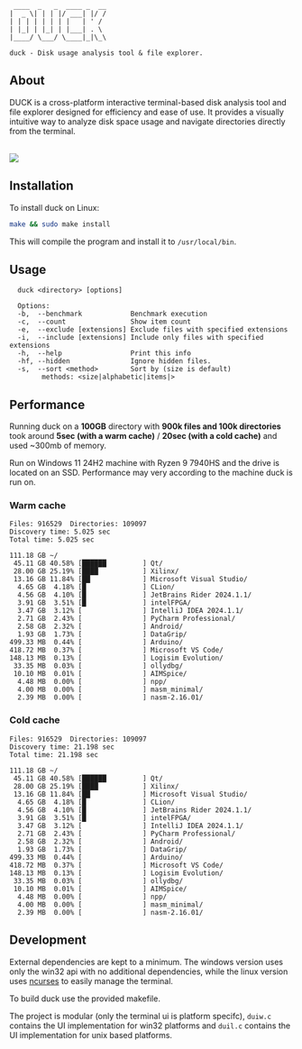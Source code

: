      ____  _   _  ____ _  __
    |  _ \| | | |/ ___| |/ /
    | | | | | | | |   | ' / 
    | |_| | |_| | |___| . \ 
    |____/ \___/ \____|_|\_\

    duck - Disk usage analysis tool & file explorer.

## About

DUCK is a cross-platform interactive terminal-based disk analysis tool and file explorer designed for efficiency and ease of use. It provides a visually intuitive way to analyze disk space usage and navigate directories directly from the terminal.

<br>

<img center src="imgs/duck.gif">

## Installation

To install duck on Linux:

```bash
make && sudo make install
```

This will compile the program and install it to `/usr/local/bin`.

## Usage

```
  duck <directory> [options]

  Options:
  -b,  --benchmark            Benchmark execution
  -c,  --count                Show item count
  -e,  --exclude [extensions] Exclude files with specified extensions
  -i,  --include [extensions] Include only files with specified extensions
  -h,  --help                 Print this info
  -hf, --hidden               Ignore hidden files.
  -s,  --sort <method>        Sort by (size is default)
        methods: <size|alphabetic|items|>
```

## Performance
Running duck on a **100GB** directory with **900k files and 100k directories** took around **5sec (with a warm cache)** / **20sec (with a cold cache)** and used ~300mb of memory.

Run on Windows 11 24H2 machine with Ryzen 9 7940HS and the drive is located on an SSD. Performance may very according to the machine duck is run on.

### Warm cache
```
Files: 916529  Directories: 109097
Discovery time: 5.025 sec
Total time: 5.025 sec

111.18 GB ~/
 45.11 GB 40.58% [██████         ] Qt/
 28.00 GB 25.19% [████           ] Xilinx/
 13.16 GB 11.84% [██             ] Microsoft Visual Studio/
  4.65 GB  4.18% [█              ] CLion/
  4.56 GB  4.10% [█              ] JetBrains Rider 2024.1.1/
  3.91 GB  3.51% [█              ] intelFPGA/
  3.47 GB  3.12% [               ] IntelliJ IDEA 2024.1.1/
  2.71 GB  2.43% [               ] PyCharm Professional/
  2.58 GB  2.32% [               ] Android/
  1.93 GB  1.73% [               ] DataGrip/
499.33 MB  0.44% [               ] Arduino/
418.72 MB  0.37% [               ] Microsoft VS Code/
148.13 MB  0.13% [               ] Logisim Evolution/
 33.35 MB  0.03% [               ] ollydbg/
 10.10 MB  0.01% [               ] AIMSpice/
  4.48 MB  0.00% [               ] npp/
  4.00 MB  0.00% [               ] masm_minimal/
  2.39 MB  0.00% [               ] nasm-2.16.01/
```

### Cold cache
```
Files: 916529  Directories: 109097
Discovery time: 21.198 sec
Total time: 21.198 sec

111.18 GB ~/
 45.11 GB 40.58% [██████         ] Qt/
 28.00 GB 25.19% [████           ] Xilinx/
 13.16 GB 11.84% [██             ] Microsoft Visual Studio/
  4.65 GB  4.18% [█              ] CLion/
  4.56 GB  4.10% [█              ] JetBrains Rider 2024.1.1/
  3.91 GB  3.51% [█              ] intelFPGA/
  3.47 GB  3.12% [               ] IntelliJ IDEA 2024.1.1/
  2.71 GB  2.43% [               ] PyCharm Professional/
  2.58 GB  2.32% [               ] Android/
  1.93 GB  1.73% [               ] DataGrip/
499.33 MB  0.44% [               ] Arduino/
418.72 MB  0.37% [               ] Microsoft VS Code/
148.13 MB  0.13% [               ] Logisim Evolution/
 33.35 MB  0.03% [               ] ollydbg/
 10.10 MB  0.01% [               ] AIMSpice/
  4.48 MB  0.00% [               ] npp/
  4.00 MB  0.00% [               ] masm_minimal/
  2.39 MB  0.00% [               ] nasm-2.16.01/
```

## Development

External dependencies are kept to a minimum. The windows version uses only the win32 api with no additional dependencies, while the linux version uses [ncurses](https://invisible-island.net/ncurses/) to easily manage the terminal.

To build duck use the provided makefile.

The project is modular (only the terminal ui is platform specifc), `duiw.c` contains the UI implementation for win32 platforms and `duil.c` contains the UI implementation for unix based platforms. 
